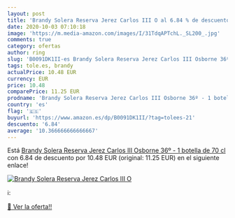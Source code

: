 ```yaml
---
layout: post
title: 'Brandy Solera Reserva Jerez Carlos III O al 6.84 % de descuento'
date: 2020-10-03 07:10:18
image: 'https://m.media-amazon.com/images/I/31TdqAPTchL._SL200_.jpg'
comments: true
category: ofertas
author: ring
slug: 'B0091DK1II-es Brandy Solera Reserva Jerez Carlos III Osborne 36º - 1...'
tags: tole.es, brandy
actualPrice: 10.48 EUR
currency: EUR
price: 10.48
comparePrice: 11.25 EUR
prodname: 'Brandy Solera Reserva Jerez Carlos III Osborne 36º - 1 botella de 70 cl'
country: 'es'
flag: '🇪🇸'
buyurl: 'https://www.amazon.es/dp/B0091DK1II/?tag=tolees-21'
descuento: '6.84'
average: '10.366666666666667'
---
```


Está [Brandy Solera Reserva Jerez Carlos III Osborne 36º - 1 botella de 70 cl](https://www.amazon.es/dp/B0091DK1II/?tag=tolees-21) con 6.84 de descuento por 10.48 EUR (original: 11.25 EUR) en el siguiente enlace!

[![Brandy Solera Reserva Jerez Carlos III O](https://m.media-amazon.com/images/I/31TdqAPTchL._SL200_.jpg)](https://www.amazon.es/dp/B0091DK1II/?tag=tolees-21)

ℹ️:


[🛒 Ver la oferta!!](https://www.amazon.es/dp/B0091DK1II/?tag=tolees-21)
